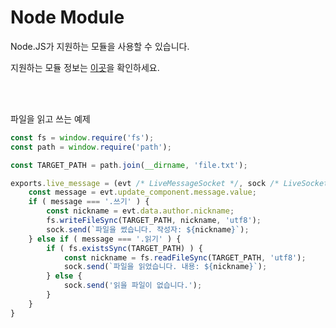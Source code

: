 # Node Module

Node.JS가 지원하는 모듈을 사용할 수 있습니다.

지원하는 모듈 정보는 [이곳](https://nodejs.org/docs/latest-v16.x/api/index.html)을 확인하세요.


<br><br>

파일을 읽고 쓰는 예제
```js
const fs = window.require('fs');
const path = window.require('path');

const TARGET_PATH = path.join(__dirname, 'file.txt');

exports.live_message = (evt /* LiveMessageSocket */, sock /* LiveSocket */)  => {
	const message = evt.update_component.message.value;
	if ( message === '.쓰기' ) {
		const nickname = evt.data.author.nickname;
		fs.writeFileSync(TARGET_PATH, nickname, 'utf8');
		sock.send(`파일을 썼습니다. 작성자: ${nickname}`);
	} else if ( message === '.읽기' ) {
		if ( fs.existsSync(TARGET_PATH) ) {
			const nickname = fs.readFileSync(TARGET_PATH, 'utf8');
			sock.send(`파일을 읽었습니다. 내용: ${nickname}`);
		} else {
			sock.send('읽을 파일이 없습니다.');
		}
	}
}
```